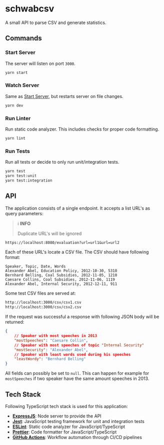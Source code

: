 # schwabcsv

A small API to parse CSV and generate statistics.

## Commands

### Start Server

The server will listen on port `3000`.

```sh
yarn start
```

### Watch Server

Same as [Start Server](#start-server), but restarts server on file changes.

```sh
yarn dev
```

### Run Linter

Run static code analyzer. This includes checks for proper code formatting.

```sh
yarn lint
```

### Run Tests

Run all tests or decide to only run unit/integration tests.

```sh
yarn test
yarn test:unit
yarn test:integration
```

## API

The application consists of a single endpoint. It accepts a list URL's as query parameters:

> ℹ️ **INFO**
>
> Duplicate URL's will be ignored

```txt
https://localhost:8080/evaluation?url=url1&url=url2
```

Each of these URL's locate a CSV file. The CSV should have following format:

```csv
Speaker, Topic, Date, Words
Alexander Abel, Education Policy, 2012-10-30, 5310
Bernhard Belling, Coal Subsidies, 2012-11-05, 1210
Caesare Collins, Coal Subsidies, 2012-11-06, 1119
Alexander Abel, Internal Security, 2012-12-11, 911
```

Some test CSV files are served at:

```txt
http://localhost:3000/csv/csv1.csv
http://localhost:3000/csv/csv2.csv
```

If the request was successful a response with following JSON body will be returned:

```json
{
    // Speaker with most speeches in 2013
    "mostSpeeches": "Caesare Collin",
    // Speaker with most speeches of topic "Internal Security"
    "mostSecurity": "Alexander Abel",
    // Speaker with least words used during his speeches
    "leastWordy": "Bernhard Belling"
}
```

All fields can possibly be set to `null`. This can happen for example for `mostSpeeches` if two speaker have the same amount speeches in 2013.

## Tech Stack

Following TypeScript tech stack is used for this application:

- **[ExpressJS](https://expressjs.com/)**: Node server to provide the API
- **[Jest](https://jestjs.io/)**: JavaScript testing framework for unit and integration tests
- **[ESLint](https://eslint.org/)**: Static code analyzer for JavaScript/TypeScript
- **[Prettier](https://jestjs.io/)**: Code formatter for JavaScript/TypeScript
- **[GitHub Actions](https://github.com/features/actions/)**: Workflow automation through CI/CD pipelines
